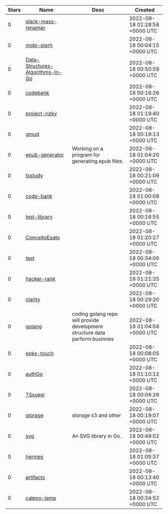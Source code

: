 | Stars | Name | Desc | Created | 
| ----- | ------- | ------------- | ------------- |
| 0 | [slack-mass-renamer](https://github.com/motemen/slack-mass-renamer) |  | 2022-08-18 01:28:58 +0000 UTC |
| 0 | [mobi-sterh](https://github.com/Mitya-Shepelev/mobi-sterh) |  | 2022-08-18 00:04:15 +0000 UTC |
| 0 | [Data-Structures-Algorithms-In-Go](https://github.com/abdiulismail/Data-Structures-Algorithms-In-Go) |  | 2022-08-18 00:50:59 +0000 UTC |
| 0 | [codebank](https://github.com/Marcoant007/codebank) |  | 2022-08-18 00:16:26 +0000 UTC |
| 0 | [project-rizky](https://github.com/chazi13/project-rizky) |  | 2022-08-18 01:19:40 +0000 UTC |
| 0 | [gmud](https://github.com/mikejk8s/gmud) |  | 2022-08-18 00:19:13 +0000 UTC |
| 0 | [epub-generator](https://github.com/programmingbunny/epub-generator) | Working on a program for generating epub files. | 2022-08-18 01:04:20 +0000 UTC |
| 0 | [tsstudy](https://github.com/mumushu1/tsstudy) |  | 2022-08-18 00:21:09 +0000 UTC |
| 0 | [code-bank](https://github.com/claudioemmanuel/code-bank) |  | 2022-08-18 01:00:08 +0000 UTC |
| 0 | [test-library](https://github.com/michaelorr/test-library) |  | 2022-08-18 00:16:55 +0000 UTC |
| 0 | [ConceitoExato](https://github.com/RodolfoMRibeiro/ConceitoExato) |  | 2022-08-18 01:20:27 +0000 UTC |
| 0 | [test](https://github.com/D32vd/test) |  | 2022-08-18 00:34:06 +0000 UTC |
| 0 | [hacker-rank](https://github.com/cfabrica46/hacker-rank) |  | 2022-08-18 01:21:35 +0000 UTC |
| 0 | [clarity](https://github.com/shawnma/clarity) |  | 2022-08-18 00:29:20 +0000 UTC |
| 0 | [golang](https://github.com/israel-araujo/golang) | coding golang repo will provide development structure data perform businnes  | 2022-08-18 01:04:58 +0000 UTC |
| 0 | [epks-touch](https://github.com/albatiqy/epks-touch) |  | 2022-08-18 00:08:05 +0000 UTC |
| 0 | [authGo](https://github.com/cptvictor95/authGo) |  | 2022-08-18 01:10:12 +0000 UTC |
| 0 | [TSxuexi](https://github.com/mumushu1/TSxuexi) |  | 2022-08-18 00:06:26 +0000 UTC |
| 0 | [storage](https://github.com/ignacioMagno/storage) | storage s3 and other | 2022-08-18 00:19:07 +0000 UTC |
| 0 | [svg](https://github.com/unquabain/svg) | An SVG library in Go. | 2022-08-18 00:49:02 +0000 UTC |
| 0 | [hermes](https://github.com/sjansen/hermes) |  | 2022-08-18 01:05:37 +0000 UTC |
| 0 | [artifacts](https://github.com/felipetorettii/artifacts) |  | 2022-08-18 00:13:40 +0000 UTC |
| 0 | [caleno-lamp](https://github.com/relliott-harness/caleno-lamp) |  | 2022-08-18 00:34:52 +0000 UTC |

